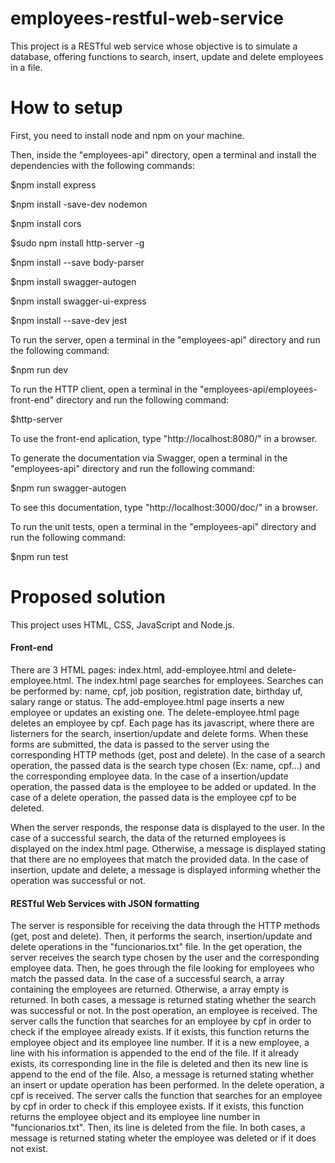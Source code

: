 # employees-restful-web-service
This project is a RESTful web service whose objective is to simulate a database, offering functions to search, insert, update and delete employees in a file.

# How to setup
First, you need to install node and npm on your machine.


Then, inside the "employees-api" directory, open a terminal and install the dependencies with the following commands:

$npm install express

$npm install -save-dev nodemon

$npm install cors

$sudo npm install http-server -g

$npm install --save body-parser

$npm install swagger-autogen

$npm install swagger-ui-express

$npm install --save-dev jest


To run the server, open a terminal in the "employees-api" directory and run the following command:

$npm run dev


To run the HTTP client, open a terminal in the "employees-api/employees-front-end" directory and run the following command:

$http-server


To use the front-end aplication, type "http://localhost:8080/" in a browser.


To generate the documentation via Swagger, open a terminal in the "employees-api" directory and run the following command:

$npm run swagger-autogen


To see this documentation, type "http://localhost:3000/doc/" in a browser.


To run the unit tests, open a terminal in the "employees-api" directory and run the following command:

$npm run test

# Proposed solution

This project uses HTML, CSS, JavaScript and Node.js. 

#### Front-end

There are 3 HTML pages: index.html, add-employee.html and delete-employee.html.
The index.html page searches for employees. Searches can be performed by: name, cpf, job position, registration date, birthday uf,
salary range or status.
The add-employee.html page inserts a new employee or updates an existing one.
The delete-employee.html page deletes an employee by cpf.
Each page has its javascript, where there are listerners for the search, insertion/update and delete forms.
When these forms are submitted, the data is passed to the server using the corresponding HTTP methods (get, post and delete). In the case of a search operation, the passed data is the search type chosen (Ex: name, cpf...) and the corresponding employee data.
In the case of a insertion/update operation, the passed data is the employee to be added or updated.
In the case of a delete operation, the passed data is the employee cpf to be deleted.

When the server responds, the response data is displayed to the user. In the case of a successful search, the data of the returned employees is displayed on the index.html page. Otherwise, a message is displayed stating that there are no employees that match the provided data. In the case of insertion, update and delete, a message is displayed informing whether the operation was successful or not.

#### RESTful Web Services with JSON formatting

The server is responsible for receiving the data through the HTTP methods (get, post and delete). Then, it performs the search, insertion/update and delete operations in the "funcionarios.txt" file. 
In the get operation, the server receives the search type chosen by the user and the corresponding employee data. Then, he goes through the file looking for employees who match the passed data. In the case of a successful search, a array containing the employees are returned. Otherwise, a array empty is returned. In both cases, a message is returned stating whether the search was successful or not. 
In the post operation, an employee is received. The server calls the function that searches for an employee by cpf in order to check if the employee already exists. If it exists, this function returns the employee object and its employee line number. If it is a new employee, a line with his information is appended to the end of the file.
If it already exists, its corresponding line in the file is deleted and then its new line is append to the end of the file. Also, a message is returned stating whether an insert or update operation has been performed.
In the delete operation, a cpf is received. The server calls the function that searches for an employee by cpf in order to check if this employee exists. If it exists, this function returns the employee object and its employee line number in "funcionarios.txt". Then, its line is deleted from the file. In both cases, a message is returned stating wheter the employee was deleted or if it does not exist.


